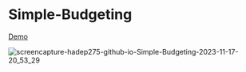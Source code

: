# Simple-Budgeting

[Demo](https://hadep275.github.io/Simple-Budgeting/)

![screencapture-hadep275-github-io-Simple-Budgeting-2023-11-17-20_53_29](https://github.com/hadep275/Simple-Budgeting/assets/65734173/ba1ba253-4edb-4510-b070-dd7ef2ffef6c)
